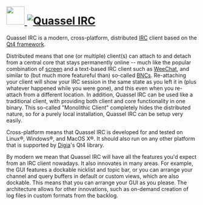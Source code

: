 # [<img src="https://cdn.jsdelivr.net/gh/AdmiringWorm/chocolatey-packages@666991132c85cfd09e577d6caadd5a6256921012/icons/quassel.png" height="48" width="48" /> ![Quassel IRC](https://img.shields.io/chocolatey/v/quassel.svg?label=Quassel%20IRC&style=for-the-badge)](https://community.chocolatey.org/packages/quassel)

Quassel IRC is a modern, cross-platform, distributed [IRC][irc] client based on the [Qt4 framework][qt4].

Distributed means that one (or multiple) client(s) can attach to and detach from a central core that stays permanently online -- much like the popular combination of [screen][] and a text-based IRC client such as [WeeChat][weechat], and similar to (but much more featureful than) so-called [BNCs][bncs]. Re-attaching your client will show your IRC session in the same state as you left it in (plus whatever happened while you were gone), and this even when you re-attach from a different location. In addition, Quassel IRC can be used like a traditional client, with providing both client and core functionality in one binary. This so-called "Monolithic Client" completely hides the distributed nature, so for a purely local installation, Quassel IRC can be setup very easily.

Cross-platform means that Quassel IRC is developed for and tested on Linux®, Windows®, and MacOS X®. It should also run on any other platform that is supported by [Digia][digia]'s Qt4 library.

By modern we mean that Quassel IRC will have all the features you'd expect from an IRC client nowadays. It also innovates in many areas. For example, the GUI features a dockable nicklist and topic bar, or you can arrange your channel and query buffers in default or custom views, which are also dockable. This means that you can arrange your GUI as you please. The architecture allows for other innovations, such as on-demand creation of log files in custom formats from the backlog.

[irc]: http://en.wikipedia.org/wiki/IRC
[qt4]: http://www.trolltech.com/products/qt
[screen]: http://en.wikipedia.org/wiki/GNU_Screen
[weechat]: http://weechat.flashtux.org/
[bncs]: http://en.wikipedia.org/wiki/Bouncer_(networking)
[digia]: http://qt.digia.com/
